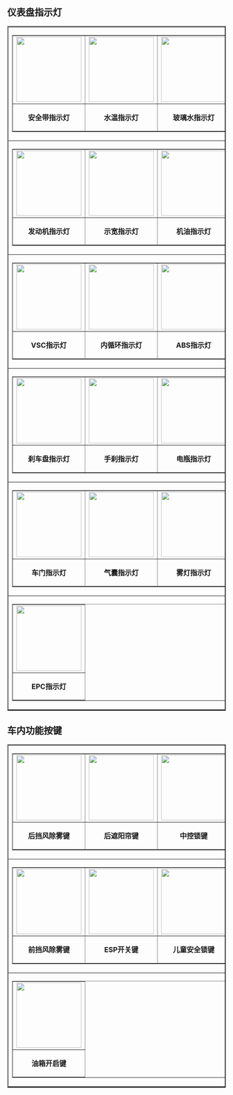 ## 仪表盘指示灯
<table border="2">
  <tr>
    <td align="center">
      <table border="1">
        <tr>
          <td>
            <img src="https://hotarugali.github.io/Traffic/汽车标志大全/仪表盘指示灯/安全带指示灯.png" height="150" width="150" align="center" />
          </td>
          <td>
            <img src="https://hotarugali.github.io/Traffic/汽车标志大全/仪表盘指示灯/水温指示灯.png" height="150" width="150" align="center" />
          </td>
          <td>
            <img src="https://hotarugali.github.io/Traffic/汽车标志大全/仪表盘指示灯/玻璃水指示灯.png" height="150" width="150" align="center" />
          </td>
          <td>
            <img src="https://hotarugali.github.io/Traffic/汽车标志大全/仪表盘指示灯/TCS指示灯.png" height="150" width="150" align="center" />
          </td>
        </tr>
        <tr>
          <td>
            <p align="center" style="width: 150px">
              <b>安全带指示灯</b>
            </p>
          </td>
          <td>
            <p align="center" style="width: 150px">
              <b>水温指示灯</b>
            </p>
          </td>
          <td>
            <p align="center" style="width: 150px">
              <b>玻璃水指示灯</b>
            </p>
          </td>
          <td>
            <p align="center" style="width: 150px">
              <b>TCS指示灯</b>
            </p>
          </td>
        </tr>
      </table>
    </td>
  </tr>
  <tr>
    <td align="center">
      <table border="1">
        <tr>
          <td>
            <img src="https://hotarugali.github.io/Traffic/汽车标志大全/仪表盘指示灯/发动机指示灯.png" height="150" width="150" align="center" />
          </td>
          <td>
            <img src="https://hotarugali.github.io/Traffic/汽车标志大全/仪表盘指示灯/示宽指示灯.png" height="150" width="150" align="center" />
          </td>
          <td>
            <img src="https://hotarugali.github.io/Traffic/汽车标志大全/仪表盘指示灯/机油指示灯.png" height="150" width="150" align="center" />
          </td>
          <td>
            <img src="https://hotarugali.github.io/Traffic/汽车标志大全/仪表盘指示灯/远光指示灯.png" height="150" width="150" align="center" />
          </td>
        </tr>
        <tr>
          <td>
            <p align="center" style="width: 150px">
              <b>发动机指示灯</b>
            </p>
          </td>
          <td>
            <p align="center" style="width: 150px">
              <b>示宽指示灯</b>
            </p>
          </td>
          <td>
            <p align="center" style="width: 150px">
              <b>机油指示灯</b>
            </p>
          </td>
          <td>
            <p align="center" style="width: 150px">
              <b>远光指示灯</b>
            </p>
          </td>
        </tr>
      </table>
    </td>
  </tr>
  <tr>
    <td align="center">
      <table border="1">
        <tr>
          <td>
            <img src="https://hotarugali.github.io/Traffic/汽车标志大全/仪表盘指示灯/VSC指示灯.png" height="150" width="150" align="center" />
          </td>
          <td>
            <img src="https://hotarugali.github.io/Traffic/汽车标志大全/仪表盘指示灯/内循环指示灯.png" height="150" width="150" align="center" />
          </td>
          <td>
            <img src="https://hotarugali.github.io/Traffic/汽车标志大全/仪表盘指示灯/ABS指示灯.png" height="150" width="150" align="center" />
          </td>
          <td>
            <img src="https://hotarugali.github.io/Traffic/汽车标志大全/仪表盘指示灯/油量指示灯.png" height="150" width="150" align="center" />
          </td>
        </tr>
        <tr>
          <td>
            <p align="center" style="width: 150px">
              <b>VSC指示灯</b>
            </p>
          </td>
          <td>
            <p align="center" style="width: 150px">
              <b>内循环指示灯</b>
            </p>
          </td>
          <td>
            <p align="center" style="width: 150px">
              <b>ABS指示灯</b>
            </p>
          </td>
          <td>
            <p align="center" style="width: 150px">
              <b>油量指示灯</b>
            </p>
          </td>
        </tr>
      </table>
    </td>
  </tr>
  <tr>
    <td align="center">
      <table border="1">
        <tr>
          <td>
            <img src="https://hotarugali.github.io/Traffic/汽车标志大全/仪表盘指示灯/刹车盘指示灯.png" height="150" width="150" align="center" />
          </td>
          <td>
            <img src="https://hotarugali.github.io/Traffic/汽车标志大全/仪表盘指示灯/手刹指示灯.png" height="150" width="150" align="center" />
          </td>
          <td>
            <img src="https://hotarugali.github.io/Traffic/汽车标志大全/仪表盘指示灯/电瓶指示灯.png" height="150" width="150" align="center" />
          </td>
          <td>
            <img src="https://hotarugali.github.io/Traffic/汽车标志大全/仪表盘指示灯/O-D挡指示灯.png" height="150" width="150" align="center" />
          </td>
        </tr>
        <tr>
          <td>
            <p align="center" style="width: 150px">
              <b>刹车盘指示灯</b>
            </p>
          </td>
          <td>
            <p align="center" style="width: 150px">
              <b>手刹指示灯</b>
            </p>
          </td>
          <td>
            <p align="center" style="width: 150px">
              <b>电瓶指示灯</b>
            </p>
          </td>
          <td>
            <p align="center" style="width: 150px">
              <b>O-D挡指示灯</b>
            </p>
          </td>
        </tr>
      </table>
    </td>
  </tr>
  <tr>
    <td align="center">
      <table border="1">
        <tr>
          <td>
            <img src="https://hotarugali.github.io/Traffic/汽车标志大全/仪表盘指示灯/车门指示灯.png" height="150" width="150" align="center" />
          </td>
          <td>
            <img src="https://hotarugali.github.io/Traffic/汽车标志大全/仪表盘指示灯/气囊指示灯.png" height="150" width="150" align="center" />
          </td>
          <td>
            <img src="https://hotarugali.github.io/Traffic/汽车标志大全/仪表盘指示灯/雾灯指示灯.png" height="150" width="150" align="center" />
          </td>
          <td>
            <img src="https://hotarugali.github.io/Traffic/汽车标志大全/仪表盘指示灯/转向灯指示灯.png" height="150" width="150" align="center" />
          </td>
        </tr>
        <tr>
          <td>
            <p align="center" style="width: 150px">
              <b>车门指示灯</b>
            </p>
          </td>
          <td>
            <p align="center" style="width: 150px">
              <b>气囊指示灯</b>
            </p>
          </td>
          <td>
            <p align="center" style="width: 150px">
              <b>雾灯指示灯</b>
            </p>
          </td>
          <td>
            <p align="center" style="width: 150px">
              <b>转向灯指示灯</b>
            </p>
          </td>
        </tr>
      </table>
    </td>
  </tr>
  <tr>
    <td align="center">
      <table border="1">
        <tr>
          <td>
            <img src="https://hotarugali.github.io/Traffic/汽车标志大全/仪表盘指示灯/EPC指示灯.png" height="150" width="150" align="center" />
          </td>
        </tr>
        <tr>
          <td>
            <p align="center" style="width: 150px">
              <b>EPC指示灯</b>
            </p>
          </td>
        </tr>
      </table>
    </td>
  </tr>
</table>

## 车内功能按键
<table border="2">
  <tr>
    <td align="center">
      <table border="1">
        <tr>
          <td>
            <img src="https://hotarugali.github.io/Traffic/汽车标志大全/车内功能按键/后挡风除雾键.png" height="150" width="150" align="center" />
          </td>
          <td>
            <img src="https://hotarugali.github.io/Traffic/汽车标志大全/车内功能按键/后遮阳帘键.png" height="150" width="150" align="center" />
          </td>
          <td>
            <img src="https://hotarugali.github.io/Traffic/汽车标志大全/车内功能按键/中控锁键.png" height="150" width="150" align="center" />
          </td>
          <td>
            <img src="https://hotarugali.github.io/Traffic/汽车标志大全/车内功能按键/倒车雷达键.png" height="150" width="150" align="center" />
          </td>
        </tr>
        <tr>
          <td>
            <p align="center" style="width: 150px">
              <b>后挡风除雾键</b>
            </p>
          </td>
          <td>
            <p align="center" style="width: 150px">
              <b>后遮阳帘键</b>
            </p>
          </td>
          <td>
            <p align="center" style="width: 150px">
              <b>中控锁键</b>
            </p>
          </td>
          <td>
            <p align="center" style="width: 150px">
              <b>倒车雷达键</b>
            </p>
          </td>
        </tr>
      </table>
    </td>
  </tr>
  <tr>
    <td align="center">
      <table border="1">
        <tr>
          <td>
            <img src="https://hotarugali.github.io/Traffic/汽车标志大全/车内功能按键/前挡风除雾键.png" height="150" width="150" align="center" />
          </td>
          <td>
            <img src="https://hotarugali.github.io/Traffic/汽车标志大全/车内功能按键/ESP开关键.png" height="150" width="150" align="center" />
          </td>
          <td>
            <img src="https://hotarugali.github.io/Traffic/汽车标志大全/车内功能按键/儿童安全锁键.png" height="150" width="150" align="center" />
          </td>
          <td>
            <img src="https://hotarugali.github.io/Traffic/汽车标志大全/车内功能按键/前大灯清洗键.png" height="150" width="150" align="center" />
          </td>
        </tr>
        <tr>
          <td>
            <p align="center" style="width: 150px">
              <b>前挡风除雾键</b>
            </p>
          </td>
          <td>
            <p align="center" style="width: 150px">
              <b>ESP开关键</b>
            </p>
          </td>
          <td>
            <p align="center" style="width: 150px">
              <b>儿童安全锁键</b>
            </p>
          </td>
          <td>
            <p align="center" style="width: 150px">
              <b>前大灯清洗键</b>
            </p>
          </td>
        </tr>
      </table>
    </td>
  </tr>
  <tr>
    <td align="center">
      <table border="1">
        <tr>
          <td>
            <img src="https://hotarugali.github.io/Traffic/汽车标志大全/车内功能按键/油箱开启键.png" height="150" width="150" align="center" />
          </td>
        </tr>
        <tr>
          <td>
            <p align="center" style="width: 150px">
              <b>油箱开启键</b>
            </p>
          </td>
        </tr>
      </table>
    </td>
  </tr>
</table>

